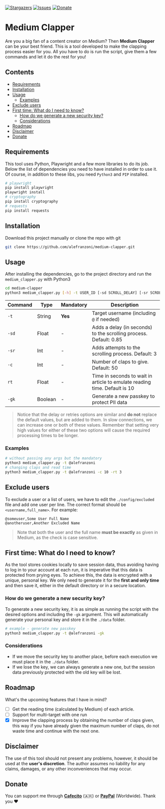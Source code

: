 [![Stargazers][stars-shield]][stars-url]
[![Issues][issues-shield]][issues-url]
[![Donate][donate-shield]][donate-url]

# Medium Clapper
Are you a big fan of a content creator on Medium? Then **Medium Clapper** can be your best friend. This is a tool developed to make the clapping process easier for you. All you have to do is run the script, give them a few commands and let it do the rest for you!

## Contents
- [Requirements](#requirements)
- [Installation](#installation)
- [Usage](#usage)
  - [Examples](#examples)
- [Exclude users](#exclude-users)
- [First time: What do I need to know?](#first-time-what-do-i-need-to-know)
  - [How do we generate a new security key?](#how-do-we-generate-a-new-security-key)
  - [Considerations](#considerations)
- [Roadmap](#roadmap)
- [Disclaimer](#disclaimer)
- [Donate](#donate)
 
## Requirements
This tool uses Python, Playwright and a few more libraries to do its job. Below the list of dependencies you need to have installed in order to use it. Of course, in addition to these libs, you need `Python3` and `PIP` installed.

```bash
# playwright
pip install playwright
playwright install
# cryptography
pip install cryptography
# requests
pip install requests
```

## Installation
Download this project manually or clone the repo with git

```bash
git clone https://github.com/alefranzoni/medium-clapper.git
```

## Usage
After installing the dependencies, go to the project directory and run the `medium_clapper.py` with Python3

```bash
cd medium-clapper
python3 medium_clapper.py [-h] -t USER_ID [-sd SCROLL_DELAY] [-sr SCROLL_RETRIES] [-c CLAPS] [-rt READ_TIME] [-gk]
```

| Command     | Type  | Mandatory | Description                                                             |
|-------------|-------|-----------|-------------------------------------------------------------------------|
|`-t`         |String | **Yes**   |Target username (including `@` if needed)                                |
|`-sd`        |Float  | -         |Adds a delay (in seconds) to the scrolling process. Default: 0.85        |
|`-sr`        |Int    | -         |Adds attempts to the scrolling process. Default: 3                       |
|`-c`         |Int    | -         |Number of claps to give. Default: 50                                     |
|`rt`         |Float  | -         |Time in seconds to wait in article to emulate reading time. Default is 10|
|`-gk`        |Boolean| -         |Generate a new passkey to protect PII data                               |

> Notice that the delay or retries options are similar and **do not** replace the default values, but are added to them. In slow connections, we can increase one or both of these values. Remember that setting very high values for either of these two options will cause the required processing times to be longer.

### Examples
```bash
# without passing any args but the mandatory
python3 medium_clapper.py -t @alefranzoni
# changing claps and read time
python3 medium_clapper.py -t @alefranzoni -c 10 -rt 3
```

## Exclude users
To exclude a user or a list of users, we have to edit the `./config/excluded` file and add one user per line. The correct format should be `<username,full_name>`. For example:

```
@someuser,Some User Full Name
@anotheruser,Another Excluded Name
```

> Note that both the user and the full name **must be exactly** as given in Medium, as the check is case sensitive.


## First time: What do I need to know?
As the tool stores cookies locally to save session data, thus avoiding having to log in to your account at each run, it is imperative that this data is protected from prying eyes. To achieve this, the data is encrypted with a unique, personal key. We only need to generate it for the **first and only time** and then save it, either in the default directory or in a secure location.

### How do we generate a new security key?
To generate a new security key, it is as simple as running the script with the desired options and including the `-gk` argument. This will automatically generate your personal key and store it in the `./data` folder.

```bash
# example - generate new passkey
python3 medium_clapper.py -t @alefranzoni -gk
```

### Considerations
- If we move the security key to another place, before each execution we must place it in the `./data` folder.
- If we lose the key, we can always generate a new one, but the session data previously protected with the old key will be lost.

## Roadmap
What's the upcoming features that I have in mind?
- [ ] Get the reading time (calculated by Medium) of each article.
- [ ] Support for multi-target with one run
- [x] Improve the clapping process by obtaining the number of claps given, this way if you have already given the maximum number of claps, do not waste time and continue with the next one.

## Disclaimer
The use of this tool should not present any problems, however, it should be used at the **user's discretion**. The author assumes no liability for any claims, damages, or any other inconveniences that may occur.

## Donate
You can support me through [**Cafecito**](https://cafecito.app/alefranzoni) (🇦🇷) or [**PayPal**](https://www.paypal.com/donate/?hosted_button_id=9LR86UDHEKM3Q) (Worldwide). Thank you ❤️

[stars-shield]: https://img.shields.io/github/stars/alefranzoni/medium-clapper
[stars-url]: https://github.com/alefranzoni/medium-clapper/stargazers
[issues-shield]: https://img.shields.io/github/issues/alefranzoni/medium-clapper
[issues-url]: https://github.com/alefranzoni/medium-clapper/issues
[donate-shield]: https://img.shields.io/badge/$-donate-ff69b4.svg?maxAge=2592000&amp;style=flat
[donate-url]: https://github.com/alefranzoni/medium-clapper#donate
